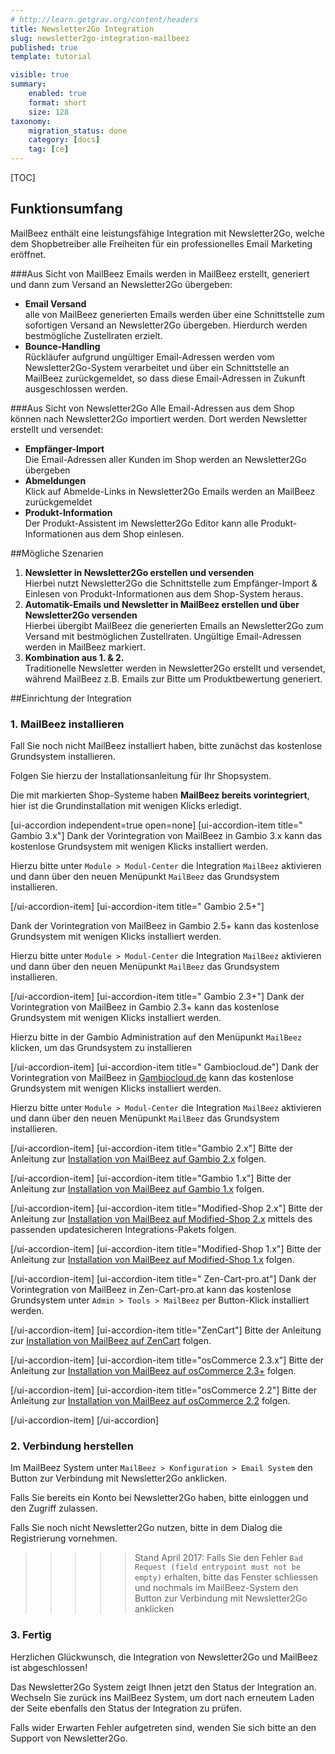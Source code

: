 ```yaml
---
# http://learn.getgrav.org/content/headers
title: Newsletter2Go Integration
slug: newsletter2go-integration-mailbeez
published: true
template: tutorial

visible: true
summary:
    enabled: true
    format: short
    size: 128
taxonomy:
    migration_status: done
    category: [docs]
    tag: [ce]
---
```


[TOC]

## Funktionsumfang
MailBeez enthält eine leistungsfähige Integration mit Newsletter2Go, welche dem Shopbetreiber alle Freiheiten für ein professionelles Email Marketing eröffnet.



###Aus Sicht von MailBeez
Emails werden in MailBeez erstellt, generiert und dann zum Versand an Newsletter2Go übergeben:

- **Email Versand**  
  alle von MailBeez generierten Emails werden über eine Schnittstelle zum sofortigen Versand an Newsletter2Go übergeben. Hierdurch werden bestmögliche Zustellraten erzielt.
- **Bounce-Handling**  
  Rückläufer aufgrund ungültiger Email-Adressen werden vom Newsletter2Go-System verarbeitet und über ein Schnittstelle an MailBeez zurückgemeldet, so dass diese Email-Adressen in Zukunft ausgeschlossen werden.
  
  
###Aus Sicht von Newsletter2Go
Alle Email-Adressen aus dem Shop können nach Newsletter2Go importiert werden. Dort werden Newsletter erstellt und versendet:

- **Empfänger-Import**  
  Die Email-Adressen aller Kunden im Shop werden an Newsletter2Go übergeben
- **Abmeldungen**  
  Klick auf Abmelde-Links in Newsletter2Go Emails werden an MailBeez zurückgemeldet
- **Produkt-Information**  
  Der Produkt-Assistent im Newsletter2Go Editor kann alle Produkt-Informationen aus dem Shop einlesen.


##Mögliche Szenarien

1. **Newsletter in Newsletter2Go erstellen und versenden**  
  Hierbei nutzt Newsletter2Go die Schnittstelle zum Empfänger-Import & Einlesen von Produkt-Informationen aus dem Shop-System heraus.
1. **Automatik-Emails und Newsletter in MailBeez erstellen und über Newsletter2Go versenden**  
  Hierbei übergibt MailBeez die generierten Emails an Newsletter2Go zum Versand mit bestmöglichen Zustellraten. Ungültige Email-Adressen werden in MailBeez markiert.
1. **Kombination aus 1. & 2.**  
   Traditionelle Newsletter werden in Newsletter2Go erstellt und versendet, während MailBeez z.B. Emails zur Bitte um Produktbewertung generiert.

##Einrichtung der Integration

### 1. MailBeez installieren
Fall Sie noch nicht MailBeez installiert haben, bitte zunächst das kostenlose Grundsystem installieren.

Folgen Sie hierzu der Installationsanleitung für Ihr Shopsystem.

Die mit <b class='label label-integrated'></b> markierten Shop-Systeme haben **MailBeez bereits vorintegriert**, hier ist die Grundinstallation mit wenigen Klicks erledigt.

[ui-accordion independent=true open=none]
[ui-accordion-item title="<b class='label label-integrated'></b> Gambio 3.x"]
Dank der Vorintegration von MailBeez in Gambio 3.x kann das kostenlose Grundsystem mit wenigen Klicks installiert werden. 

Hierzu bitte unter `Module > Modul-Center` die Integration `MailBeez` aktivieren und dann über den neuen Menüpunkt `MailBeez` das Grundsystem installieren.

[/ui-accordion-item]
[ui-accordion-item title="<b class='label label-integrated'></b> Gambio 2.5+"]

Dank der Vorintegration von MailBeez in Gambio 2.5+ kann das kostenlose Grundsystem mit wenigen Klicks installiert werden. 

Hierzu bitte unter `Module > Modul-Center` die Integration `MailBeez` aktivieren und dann über den neuen Menüpunkt `MailBeez` das Grundsystem installieren.

[/ui-accordion-item]
[ui-accordion-item title="<b class='label label-integrated'></b> Gambio 2.3+"]
Dank der Vorintegration von MailBeez in Gambio 2.3+ kann das kostenlose Grundsystem mit wenigen Klicks installiert werden. 

Hierzu bitte in der Gambio Administration auf den Menüpunkt `MailBeez` klicken, um das Grundsystem zu installieren

[/ui-accordion-item]
[ui-accordion-item title="<b class='label label-integrated'></b> Gambiocloud.de"]
Dank der Vorintegration von MailBeez in [Gambiocloud.de](https://gambiocloud.de) kann das kostenlose Grundsystem mit wenigen Klicks installiert werden. 

Hierzu bitte unter `Module > Modul-Center` die Integration `MailBeez` aktivieren und dann über den neuen Menüpunkt `MailBeez` das Grundsystem installieren.

[/ui-accordion-item]
[ui-accordion-item title="Gambio 2.x"]
Bitte der Anleitung zur [Installation von MailBeez auf Gambio 2.x](/dokumentation/installation/basic-installation-gambio-gx-2) folgen.

[/ui-accordion-item]
[ui-accordion-item title="Gambio 1.x"]
Bitte der Anleitung zur [Installation von MailBeez auf Gambio 1.x](/dokumentation/installation/basic-installation-gambio) folgen.

[/ui-accordion-item]
[ui-accordion-item title="Modified-Shop 2.x"]
Bitte der Anleitung zur [Installation von MailBeez auf Modified-Shop 2.x](/dokumentation/installation/basic-installation-modified-shop-2) mittels des passenden updatesicheren Integrations-Pakets folgen.

[/ui-accordion-item]
[ui-accordion-item title="Modified-Shop 1.x"]
Bitte der Anleitung zur [Installation von MailBeez auf Modified-Shop 1.x](/dokumentation/installation/basic-installation-modified-shop) folgen.

[/ui-accordion-item]
[ui-accordion-item title="<b class='label label-integrated'></b> Zen-Cart-pro.at"]
Dank der Vorintegration von MailBeez in Zen-Cart-pro.at kann das kostenlose Grundsystem unter `Admin > Tools > MailBeez` per Button-Klick installiert werden.

[/ui-accordion-item]
[ui-accordion-item title="ZenCart"]
Bitte der Anleitung zur [Installation von MailBeez auf ZenCart](/dokumentation/installation/basic-installation-zen-cart-1-5-x) folgen.

[/ui-accordion-item]
[ui-accordion-item title="osCommerce 2.3.x"]
Bitte der Anleitung zur [Installation von MailBeez auf osCommerce 2.3+](/dokumentation/installation/oscommerce-2-3-x) folgen.

[/ui-accordion-item]
[ui-accordion-item title="osCommerce 2.2"]
Bitte der Anleitung zur [Installation von MailBeez auf osCommerce 2.2](/dokumentation/installation/basic-installation-oscommerce) folgen.

[/ui-accordion-item]
[/ui-accordion]

### 2. Verbindung herstellen
Im MailBeez System unter `MailBeez > Konfiguration > Email System` den Button zur Verbindung mit Newsletter2Go anklicken.

Falls Sie bereits ein Konto bei Newsletter2Go haben, bitte einloggen und den Zugriff zulassen.

Falls Sie noch nicht Newsletter2Go nutzen, bitte in dem Dialog die Registrierung vornehmen.

>>>>> Stand April 2017: Falls Sie den Fehler `Bad Request (field entrypoint must not be empty)` erhalten, bitte das Fenster schliessen und nochmals im MailBeez-System den Button zur Verbindung mit Newsletter2Go anklicken

### 3. Fertig

Herzlichen Glückwunsch, die Integration von Newsletter2Go und MailBeez ist abgeschlossen!

Das Newsletter2Go System zeigt Ihnen jetzt den Status der Integration an. Wechseln Sie zurück ins MailBeez System, um dort nach erneutem Laden der Seite ebenfalls den Status der Integration zu prüfen.

Falls wider Erwarten Fehler aufgetreten sind, wenden Sie sich bitte an den Support von Newsletter2Go.
